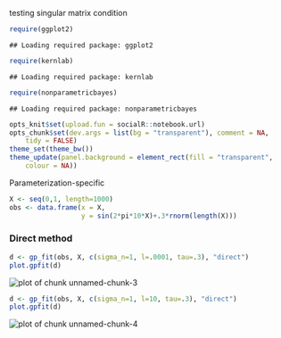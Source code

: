 testing singular matrix condition



```r
require(ggplot2)
```

```
## Loading required package: ggplot2
```

```r
require(kernlab)
```

```
## Loading required package: kernlab
```

```r
require(nonparametricbayes)
```

```
## Loading required package: nonparametricbayes
```

```r
opts_knit$set(upload.fun = socialR::notebook.url)
opts_chunk$set(dev.args = list(bg = "transparent"), comment = NA, 
    tidy = FALSE)
theme_set(theme_bw())
theme_update(panel.background = element_rect(fill = "transparent", 
    colour = NA))
```


Parameterization-specific



```r
X <- seq(0,1, length=1000)
obs <- data.frame(x = X,
                  y = sin(2*pi*10*X)+.3*rnorm(length(X)))
```



  
### Direct method 


```r
d <- gp_fit(obs, X, c(sigma_n=1, l=.0001, tau=.3), "direct")
plot.gpfit(d)
```

![plot of chunk unnamed-chunk-3](http://carlboettiger.info/assets/figures/2012-11-28-113df7a98a-unnamed-chunk-3.png) 




```r
d <- gp_fit(obs, X, c(sigma_n=1, l=10, tau=.3), "direct")
plot.gpfit(d)
```

![plot of chunk unnamed-chunk-4](http://carlboettiger.info/assets/figures/2012-11-28-113df7a98a-unnamed-chunk-4.png) 

